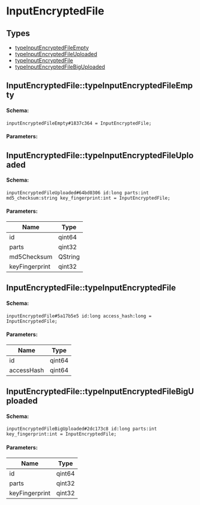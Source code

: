 # InputEncryptedFile

## Types

* [typeInputEncryptedFileEmpty](#inputencryptedfiletypeinputencryptedfileempty)
* [typeInputEncryptedFileUploaded](#inputencryptedfiletypeinputencryptedfileuploaded)
* [typeInputEncryptedFile](#inputencryptedfiletypeinputencryptedfile)
* [typeInputEncryptedFileBigUploaded](#inputencryptedfiletypeinputencryptedfilebiguploaded)

## InputEncryptedFile::typeInputEncryptedFileEmpty

#### Schema:

`inputEncryptedFileEmpty#1837c364 = InputEncryptedFile;`

#### Parameters:


## InputEncryptedFile::typeInputEncryptedFileUploaded

#### Schema:

`inputEncryptedFileUploaded#64bd0306 id:long parts:int md5_checksum:string key_fingerprint:int = InputEncryptedFile;`

#### Parameters:

|Name|Type|
|----|----|
|id|qint64|
|parts|qint32|
|md5Checksum|QString|
|keyFingerprint|qint32|

## InputEncryptedFile::typeInputEncryptedFile

#### Schema:

`inputEncryptedFile#5a17b5e5 id:long access_hash:long = InputEncryptedFile;`

#### Parameters:

|Name|Type|
|----|----|
|id|qint64|
|accessHash|qint64|

## InputEncryptedFile::typeInputEncryptedFileBigUploaded

#### Schema:

`inputEncryptedFileBigUploaded#2dc173c8 id:long parts:int key_fingerprint:int = InputEncryptedFile;`

#### Parameters:

|Name|Type|
|----|----|
|id|qint64|
|parts|qint32|
|keyFingerprint|qint32|

